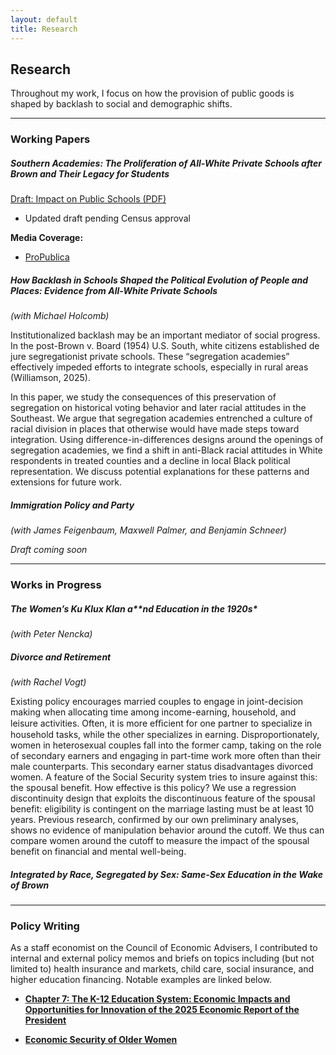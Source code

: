 ```yaml
---
layout: default
title: Research
---
```


## Research

Throughout my work, I focus on how the provision of public goods is shaped by backlash to social and demographic shifts. 

---

### Working Papers

##### Southern Academies: The Proliferation of All-White Private Schools after *Brown* and Their Legacy for Students
[ Draft: Impact on Public Schools (PDF)](assets/files/williamson_segac.pdf)  
- Updated draft pending Census approval


**Media Coverage:**  
- [ProPublica](https://www.propublica.org/article/alabama-researchers-segregation-academies-school-vouchers)


##### How Backlash in Schools Shaped the Political Evolution of People and Places: Evidence from All-White Private Schools
*(with Michael Holcomb)* 
  <p>
  Institutionalized backlash may be an important mediator of social progress. In the post-Brown v. Board (1954) U.S. South, white citizens established de jure segregationist private schools. These “segregation academies” effectively impeded efforts to integrate schools, especially in rural areas (Williamson, 2025).  
  </p>
  <p>
  In this paper, we study the consequences of this preservation of segregation on historical voting behavior and later racial attitudes in the Southeast. We argue that segregation academies entrenched a culture of racial division in places that otherwise would have made steps toward integration. Using difference-in-differences designs around the openings of segregation academies, we find a shift in anti-Black racial attitudes in White respondents in treated counties and a decline in local Black political representation. We discuss potential explanations for these patterns and extensions for future work.
  </p>

##### Immigration Policy and Party  
*(with James Feigenbaum, Maxwell Palmer, and Benjamin Schneer)*  

*Draft coming soon*  

---

### Works in Progress

##### The Women’s Ku Klux Klan a**nd Education in the 1920s* 
*(with Peter Nencka)*  

##### Divorce and Retirement 
*(with Rachel Vogt)*

  <p>
  Existing policy encourages married couples to engage in joint-decision making when allocating time among income-earning, household, and leisure activities. Often, it is more eﬃcient for one partner to specialize in household tasks, while the other specializes in earning. Disproportionately, women in heterosexual couples fall into the former camp, taking on the role of secondary earners and engaging in part-time work more often than their male counterparts. 
  This secondary earner status disadvantages divorced women. A feature of the Social Security system tries to insure against this: the spousal benefit. How effective is this policy? We use a regression discontinuity design that exploits the discontinuous feature of the spousal benefit: eligibility is contingent on the marriage lasting must be at least 10 years. Previous research, confirmed by our own preliminary analyses, shows no evidence of manipulation behavior around the cutoff. We thus can compare women around the cutoff to measure the impact of the spousal benefit on financial and mental well-being.
  </p>


##### Integrated by Race, Segregated by Sex: Same-Sex Education in the Wake of Brown

---

### Policy Writing

As a staff economist on the Council of Economic Advisers, I contributed to internal and external policy memos and briefs on topics including (but not limited to) health insurance and markets, child care, social insurance, and higher education financing. Notable examples are linked below.

- [**Chapter 7: The K-12 Education System: Economic Impacts and Opportunities for Innovation of the 2025 Economic Report of the President**](https://bidenwhitehouse.archives.gov/wp-content/uploads/2025/01/ERP-2025.pdf)

- [**Economic Security of Older Women**](https://bidenwhitehouse.archives.gov/cea/written-materials/2024/09/20/economic-security-of-older-women/)
